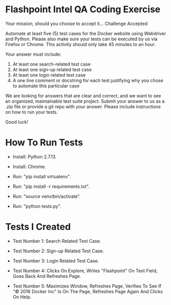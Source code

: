 # Flashpoint Intel QA Coding Exercise

Your mission, should you choose to accept it... Challenge Accepted

Automate at least five (5)  test cases for the Docker website using Webdriver and Python. Please also make sure your tests can be executed by us via Firefox or Chrome.  This activity should only take 45 minutes to an hour.

Your answer must include:
1.	At least one search-related test case
2.	At least one sign-up related test case
3.	At least one login related test case
4.	A one line comment or docstring for each test justifying why you chose to automate this particular case

We are looking for answers that are clear and correct, and we want to see an organized, maintainable test suite project.  Submit your answer to us as a .zip file or provide a git repo with your answer.  Please include instructions on how to run your tests.

Good luck!

# How To Run Tests

* Install: Python 2.7.13.

* Install: Chrome.

* Run: "pip install virtualenv".

* Run: "pip install -r requirements.txt".

* Run: "source venv/bin/activate".

* Run: "python tests.py".

# Tests I Created

* Test Number 1: Search Related Test Case.

* Test Number 2: Sign-up Related Test Case.

* Test Number 3: Login Related Test Case.

* Test Number 4: Clicks On Explore, Writes "Flashpoint" On Text Field, Goes Back And Refreshes Page.

* Test Number 5: Maximizes Window, Refreshes Page, Verifies To See If "© 2016 Docker Inc" Is On The Page, Refreshes Page Again And Clicks On Help. 



 